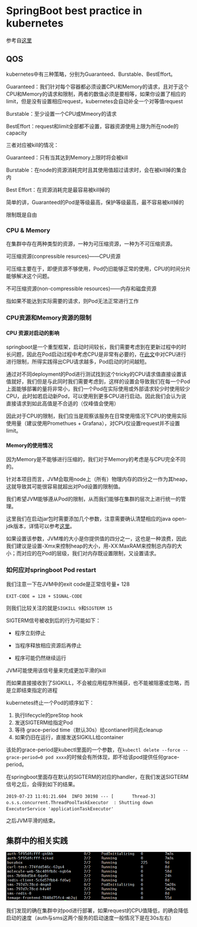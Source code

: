 # SpringBoot best practice in kubernetes

参考自[这里](https://medium.com/faun/java-application-optimization-on-kubernetes-on-the-example-of-a-spring-boot-microservice-cf3737a2219c
)

## QOS

kubernetes中有三种策略，分别为Guaranteed、Burstable、BestEffort。

Guaranteed：我们针对每个容器都必须设置CPU和Memory的请求，且对于这个CPU和Memory的请求和限制，两者的数值必须是要相等，如果你设置了相应的limit，但是没有设置相应request，kubernetes会自动补全一个对等值request

Burstable：至少设置一个CPU或Mmeory的请求

BestEffort：request和limit全部都不设置，容器资源使用上限为所在node的capacity

三者对应被kill的情况：

Guaranteed：只有当其达到Memory上限时将会被kill

Burstable：在node的资源消耗完时且其使用值超过请求时，会在被kill掉的集合内

Best Effort：在资源消耗完是最容易被kill掉的

简单的讲，Guaranteed的Pod是等级最高，保护等级最高，最不容易被kill掉的

限制既是自由

### CPU & Memory

在集群中存在两种类型的资源，一种为可压缩资源，一种为不可压缩资源。

可压缩资源(conpressible resurces)——CPU资源

可压缩主要在于，即便资源不够使用，Pod仍旧能够正常的使用，CPU的时间分片能够解决这个问题。

不可压缩资源(non-compressible resources)——内存和磁盘资源

指如果不能达到实际需要的请求，则Pod无法正常进行工作

### CPU资源和Memory资源的限制

#### CPU 资源对启动的影响

springboot是一个重型框架，启动时间较长，我们需要考虑到在更新过程中的时长问题，因此在Pod启动过程中考虑CPU是非常有必要的，在[此文](https://medium.com/faun/java-application-optimization-on-kubernetes-on-the-example-of-a-spring-boot-microservice-cf3737a2219c)中对CPU进行进行限制，所得实践得出CPU请求越多，Pod启动的时间越短。

通过对不同deployment的Pod进行测试找到这个tricky的CPU请求值直接设置该值就好，我们但是与此同时我们需要考虑到，这样的设置会导致我们在每一个Pod上面能够部署的量将非常小，我们一个Pod在实际使用或外部请求较少时使用较少CPU，此时如若启动新Pod，可以使用到更多CPU进行启动。因此我们会认为说直接请求到如此高值是不合适的（仅峰值会使用）

因此对于CPU的限制，我们应当是观察该服务在日常使用情况下CPU的使用实际使用量（建议使用Promethues + Grafana），对CPU仅设置request并不设置limit。

#### Memory的使用情况

因为Memory是不能够进行压缩的，我们对于Memory的考虑是与CPU完全不同的。

针对本项目而言，JVM会取用node上（所有）物理内存的四分之一作为其heap，这就导致其可能很容易就超出对Pod设置的限制值。

我们希望JVM能够遵从Pod的限制，从而我们能够在集群的层次上进行统一的管理。

这里我们在启动jar包时需要添加几个参数，注意需要确认清楚相应的java open-jdk版本，详情可以参考[这里](https://segmentfault.com/a/1190000014142950)。

如果设置该参数，JVM堆的大小是你提供值的四分之一，这也是一种浪费，因此我们建议是设置-Xmx来控制heap的大小，用-XX:MaxRAM来控制总内存的大小；而对应的在Pod的层级，我们对内存既设置限制，又设置请求。

### 如何应对springboot Pod restart

我们注意一下在JVM中的exit code是正常信号量+ 128

`EXIT-CODE = 128 + SIGNAL-CODE`

则我们比较关注的就是`SIGKILL 9`和`SIGTERM 15`

SIGTERM信号被收到后的行为可能如下：

- 程序立刻停止

- 当程序释放相应资源后再停止

- 程序可能仍然继续运行

JVM可能使用该信号量来完成更加平滑的kill

而如果直接接收到了SIGKILL，不会被应用程序所捕获，也不能被阻塞或忽略，而是立即结束指定的进程

kubernetes终止一个Pod的顺序如下：

1. 执行lifecycle的preStop hook
2. 发送SIGTERM给指定Pod
3. 等待 grace-period time（默认30s）给contianer时间去cleanup
4. 如果仍旧在运行，直接发送SIGKILL给container

该处的grace-period是kubectl里面的一个参数，在`kubectl delete --force --grace-period=0 pod xxxx`的时候会有所体现，即不给该pod提供任何grace-period。

在springboot里面存在默认的SIGTERM的对应的handler，在我们发送SIGTERM信号之后，会得到如下的结果。

`2019-07-23 11:01:21.604  INFO 30198 --- [       Thread-3] o.s.s.concurrent.ThreadPoolTaskExecutor  : Shutting down ExecutorService 'applicationTaskExecutor'`

之后JVM平滑的结束。

## 集群中的相关实践

![low-cpu-longtime](./image/low-cpu-longtime.png)

我们发现的确在集群中对pod进行部署，如果request的CPU值降低，的确会降低启动的速度（auth与sms这两个服务的启动速度一般情况下是在30s左右）

